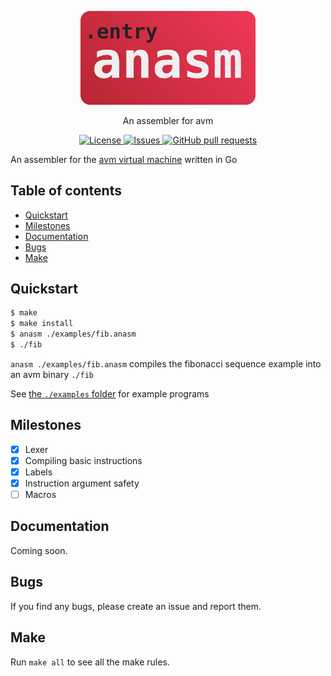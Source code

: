 <p align="center">
	<img width="280px" src="res/logo.png">
</p>
<p align="center">An assembler for avm</p>
	
<p align="center">
	<a href="./LICENSE">
		<img alt="License" src="https://img.shields.io/badge/license-GPL-blue?color=26d374"/>
	</a>
	<a href="https://github.com/avm-collection/avm/issues">
		<img alt="Issues" src="https://img.shields.io/github/issues/avm-collection/avm?color=4f79e4"/>
	</a>
	<a href="https://github.com/avm-collection/avm/pulls">
		<img alt="GitHub pull requests" src="https://img.shields.io/github/issues-pr/avm-collection/avm?color=4f79e4"/>
	</a>
</p>

An assembler for the [avm virtual machine](https://github.com/avm-collection/avm) written in Go

## Table of contents
* [Quickstart](#quickstart)
* [Milestones](#milestones)
* [Documentation](#documentation)
* [Bugs](#bugs)
* [Make](#make)

## Quickstart
```sh
$ make
$ make install
$ anasm ./examples/fib.anasm
$ ./fib
```
`anasm ./examples/fib.anasm` compiles the fibonacci sequence example into an avm binary `./fib`

See [the `./examples` folder](./examples) for example programs

## Milestones
- [X] Lexer
- [X] Compiling basic instructions
- [X] Labels
- [X] Instruction argument safety
- [ ] Macros

## Documentation
Coming soon.

## Bugs
If you find any bugs, please create an issue and report them.

## Make
Run `make all` to see all the make rules.

